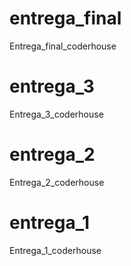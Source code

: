 # entrega_final
Entrega_final_coderhouse

# entrega_3
Entrega_3_coderhouse

# entrega_2
Entrega_2_coderhouse

# entrega_1
Entrega_1_coderhouse
